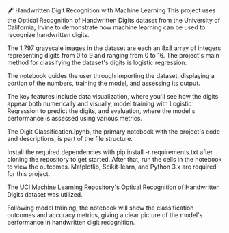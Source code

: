 🖋️ Handwritten Digit Recognition with Machine Learning
This project uses the Optical Recognition of Handwritten Digits dataset from the University of California, Irvine to demonstrate how machine learning can be used to recognize handwritten digits. 

The 1,797 grayscale images in the dataset are each an 8x8 array of integers representing digits from 0 to 9 and ranging from 0 to 16. The project's main method for classifying the dataset's digits is logistic regression. 

The notebook guides the user through importing the dataset, displaying a portion of the numbers, training the model, and assessing its output. 

The key features include data visualization, where you'll see how the digits appear both numerically and visually, model training with Logistic Regression to predict the digits, and evaluation, where the model's performance is assessed using various metrics. 

The Digit Classification.ipynb, the primary notebook with the project's code and descriptions, is part of the file structure.

Install the required dependencies with pip install -r requirements.txt after cloning the repository to get started. After that, run the cells in the notebook to view the outcomes. Matplotlib, Scikit-learn, and Python 3.x are required for this project.

The UCI Machine Learning Repository's Optical Recognition of Handwritten Digits dataset was utilized.

Following model training, the notebook will show the classification outcomes and accuracy metrics, giving a clear picture of the model's performance in handwritten digit recognition.
